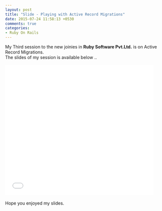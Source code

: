 ```yaml
---
layout: post
title: "Slide - Playing with Active Record Migrations"
date: 2015-07-24 11:58:13 +0530
comments: true
categories: 
- Ruby On Rails
---
```



<div class='post'>
	<div dir="ltr" style="text-align: left;" trbidi="on">
		My Third session to the new joinies in <strong>Ruby Software Pvt.Ltd.</strong> is on Active Record Migrations.
		<br/>
		The slides of my session is available below ..
		<br/><br/>
		<iframe src="//slides.com/shaijunonu/playing_with_active_record_migrations/embed" width="95%" height="420" scrolling="no" frameborder="0" webkitallowfullscreen mozallowfullscreen allowfullscreen></iframe>
			<br/><br/>
		Hope you enjoyed my slides.
	</div>
</div>